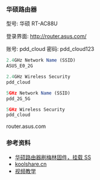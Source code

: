### 华硕路由器

型号: 华硕 RT-AC88U

登录界面: http://router.asus.com/

账号: pdd_cloud
密码: pdd_cloud123

```js
2.4GHz Network Name (SSID)
ASUS_E0_2G

2.4GHz Wireless Security
pdd_cloud

5GHz Network Name (SSID)
pdd_2G_5G

5GHz Wireless Security
pdd_cloud
```

router.asus.com

### 参考资料

* [华硕路由器刷梅林固件，挂载 SS](https://www.chenshaowen.com/blog/asus-router-brush-merlin-firmware-and-mount-ss.html)
* [koolshare.cn](https://koolshare.cn/forum.php?mod=viewthread&tid=139322)
* [视频教学](https://www.youtube.com/watch?v=xdIddRVE8qQ)